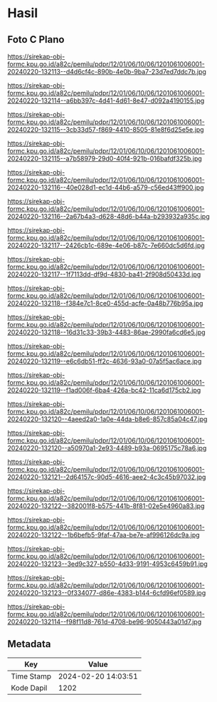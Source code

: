# Hasil

## Foto C Plano

https://sirekap-obj-formc.kpu.go.id/a82c/pemilu/pdpr/12/01/06/10/06/1201061006001-20240220-132113--d4d6cf4c-890b-4e0b-9ba7-23d7ed7ddc7b.jpg

https://sirekap-obj-formc.kpu.go.id/a82c/pemilu/pdpr/12/01/06/10/06/1201061006001-20240220-132114--a6bb397c-4d41-4d61-8e47-d092a4190155.jpg

https://sirekap-obj-formc.kpu.go.id/a82c/pemilu/pdpr/12/01/06/10/06/1201061006001-20240220-132115--3cb33d57-f869-4410-8505-81e8f6d25e5e.jpg

https://sirekap-obj-formc.kpu.go.id/a82c/pemilu/pdpr/12/01/06/10/06/1201061006001-20240220-132115--a7b58979-29d0-40f4-921b-016bafdf325b.jpg

https://sirekap-obj-formc.kpu.go.id/a82c/pemilu/pdpr/12/01/06/10/06/1201061006001-20240220-132116--40e028d1-ec1d-44b6-a579-c56ed43ff900.jpg

https://sirekap-obj-formc.kpu.go.id/a82c/pemilu/pdpr/12/01/06/10/06/1201061006001-20240220-132116--2a67b4a3-d628-48d6-b44a-b293932a935c.jpg

https://sirekap-obj-formc.kpu.go.id/a82c/pemilu/pdpr/12/01/06/10/06/1201061006001-20240220-132117--2426cb1c-689e-4e06-b87c-7e660dc5d6fd.jpg

https://sirekap-obj-formc.kpu.go.id/a82c/pemilu/pdpr/12/01/06/10/06/1201061006001-20240220-132117--1f7113dd-df9d-4830-ba41-2f908d50433d.jpg

https://sirekap-obj-formc.kpu.go.id/a82c/pemilu/pdpr/12/01/06/10/06/1201061006001-20240220-132118--f384e7c1-8ce0-455d-acfe-0a48b776b95a.jpg

https://sirekap-obj-formc.kpu.go.id/a82c/pemilu/pdpr/12/01/06/10/06/1201061006001-20240220-132118--16d31c33-39b3-4483-86ae-2990fa6cd6e5.jpg

https://sirekap-obj-formc.kpu.go.id/a82c/pemilu/pdpr/12/01/06/10/06/1201061006001-20240220-132119--e6c6db51-ff2c-4636-93a0-07a5f5ac6ace.jpg

https://sirekap-obj-formc.kpu.go.id/a82c/pemilu/pdpr/12/01/06/10/06/1201061006001-20240220-132119--f1ad006f-6ba4-426a-bc42-11ca6d175cb2.jpg

https://sirekap-obj-formc.kpu.go.id/a82c/pemilu/pdpr/12/01/06/10/06/1201061006001-20240220-132120--4aeed2a0-1a0e-44da-b8e6-857c85a04c47.jpg

https://sirekap-obj-formc.kpu.go.id/a82c/pemilu/pdpr/12/01/06/10/06/1201061006001-20240220-132120--a50970a1-2e93-4489-b93a-0695175c78a6.jpg

https://sirekap-obj-formc.kpu.go.id/a82c/pemilu/pdpr/12/01/06/10/06/1201061006001-20240220-132121--2d64157c-90d5-4616-aee2-4c3c45b97032.jpg

https://sirekap-obj-formc.kpu.go.id/a82c/pemilu/pdpr/12/01/06/10/06/1201061006001-20240220-132122--382001f8-b575-441b-8f81-02e5e4960a83.jpg

https://sirekap-obj-formc.kpu.go.id/a82c/pemilu/pdpr/12/01/06/10/06/1201061006001-20240220-132122--1b6befb5-9faf-47aa-be7e-af996126dc9a.jpg

https://sirekap-obj-formc.kpu.go.id/a82c/pemilu/pdpr/12/01/06/10/06/1201061006001-20240220-132123--3ed9c327-b550-4d33-9191-4953c6459b91.jpg

https://sirekap-obj-formc.kpu.go.id/a82c/pemilu/pdpr/12/01/06/10/06/1201061006001-20240220-132123--0f334077-d86e-4383-b144-6cfd96ef0589.jpg

https://sirekap-obj-formc.kpu.go.id/a82c/pemilu/pdpr/12/01/06/10/06/1201061006001-20240220-132114--f98f11d8-761d-4708-be96-9050443a01d7.jpg


## Metadata

| Key        | Value               |
| ---------- | ------------------- |
| Time Stamp | 2024-02-20 14:03:51 |
| Kode Dapil | 1202                |



